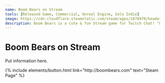 ```yaml
---
name: Boom Bears on Stream
tools: [Released Game, Commercial, Unreal Engine, Solo Indie]
image: https://cdn.cloudflare.steamstatic.com/steam/apps/1878970/header.jpg
description: Boom Bears is a cute & fun Stream game for Twitch Chat! "Let your viewers fight it out on stream." with the intention of being a content creation tool for live streamers to play games with their chat.
---
```


# Boom Bears on Stream

Put information here.

<p class="text-center">
{% include elements/button.html link="http://boombears.com" text="Steam Page" %}
</p>

